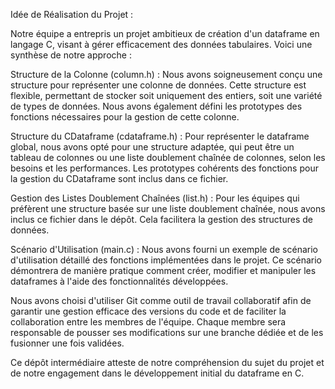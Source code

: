 Idée de Réalisation du Projet :

Notre équipe a entrepris un projet ambitieux de création d'un dataframe en langage C, visant à gérer efficacement des données tabulaires. Voici une synthèse 
de notre approche :

Structure de la Colonne (column.h) :
Nous avons soigneusement conçu une structure pour représenter une colonne de données. Cette structure est flexible, permettant de stocker soit uniquement des
entiers, soit une variété de types de données. Nous avons également défini les prototypes des fonctions nécessaires pour la gestion de cette colonne.

Structure du CDataframe (cdataframe.h) :
Pour représenter le dataframe global, nous avons opté pour une structure adaptée, qui peut être un tableau de colonnes ou une liste doublement chaînée de 
colonnes, selon les besoins et les performances. Les prototypes cohérents des fonctions pour la gestion du CDataframe sont inclus dans ce fichier.

Gestion des Listes Doublement Chaînées (list.h) :
Pour les équipes qui préfèrent une structure basée sur une liste doublement chaînée, nous avons inclus ce fichier dans le dépôt. Cela facilitera la gestion
des structures de données.

Scénario d'Utilisation (main.c) :
Nous avons fourni un exemple de scénario d'utilisation détaillé des fonctions implémentées dans le projet. Ce scénario démontrera de manière pratique comment
créer, modifier et manipuler les dataframes à l'aide des fonctionnalités développées.

Nous avons choisi d'utiliser Git comme outil de travail collaboratif afin de garantir une gestion efficace des versions du code et de faciliter la 
collaboration entre les membres de l'équipe. Chaque membre sera responsable de pousser ses modifications sur une branche dédiée et de les fusionner une fois 
validées.

Ce dépôt intermédiaire atteste de notre compréhension du sujet du projet et de notre engagement dans le développement initial du dataframe en C.

